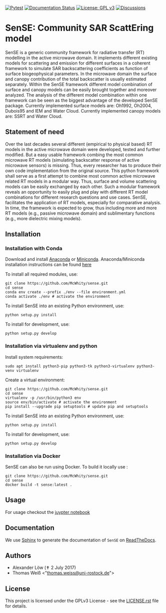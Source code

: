[![Pytest](https://github.com/mcwhity/sense/actions/workflows/test_build_pytest.yml/badge.svg?branch=master)](https://github.com/mcwhity/sense/actions/workflows/test_build_pytest.yml)
[![Documentation
Status](https://readthedocs.org/projects/sense-community-sar-scattering-model/badge/?version=latest)](https://sense-community-sar-scattering-model.readthedocs.io/en/latest/?badge=latest)
[![License: GPL
v3](https://img.shields.io/badge/License-GPLv3-blue.svg)](https://www.gnu.org/licenses/gpl-3.0)
[![Discussions](https://img.shields.io/static/v1?label=Discussions&message=Ask&color=blue&logo=github)](https://github.com/mcwhity/sense/discussions)

# SenSE: Community SAR ScattEring model

SenSE is a generic community framework for radiative transfer (RT)
modelling in the active microwave domain. It implements different
existing models for scattering and emission for different surfaces in a
coherent framework to simulate SAR backscattering coefficients as
function of surface biogeophysical parameters. In the microwave domain
the surface and canopy contribution of the total backscatter is usually
estimated separately. Within the SenSE framework different model
combination of surface and canopy models can be easily brought together
and moreover analyzed. The analysis of the different model combination
within one framework can be seen as the biggest advantage of the
developed SenSE package. Currently implemented surface models are:
Oh1992, Oh2004, Dubois95 and IEM and Water Cloud. Currently implemented
canopy models are: SSRT and Water Cloud.

## Statement of need

Over the last decades several different (empirical to physical based) RT
models in the active microwave domain were developed, tested and further
modified. But a easy usable framework combing the most common microwave
RT models (simulating backscatter response of active microwave sensors)
is missing. Thus, every researcher has to produce their own code
implementation from the original source. This python framework shall
serve as a first attempt to combine most common active microwave related
RT models in a modular way. Thus, surface and volume scattering models
can be easily exchanged by each other. Such a modular framework reveals
an opportunity to easily plug and play with different RT model
combinations for different research questions and use cases. SenSE,
facilitates the application of RT models, especially for comparative
analysis. In time, the framework is expected to grow, thus including
more and more RT models (e.g., passive microwave domain) and
sublimentary functions (e.g., more dielectric mixing models).

## Installation

### Installation with Conda

Download and install
[Anaconda](https://www.anaconda.com/products/individual) or
[Miniconda](https://docs.conda.io/en/latest/miniconda.html).
Anaconda/Miniconda installation instructions can be found
[here](https://conda.io/projects/conda/en/latest/user-guide/install/linux.html#install-linux-silent)

To install all required modules, use:

    git clone https://github.com/McWhity/sense.git
    cd sense
    conda env create --prefix ./env --file environment.yml
    conda activate ./env # activate the environment

To install SenSE into an existing Python environment, use:

    python setup.py install

To install for development, use:

    python setup.py develop

### Installation via virtualenv and python

Install system requirements:

    sudo apt install python3-pip python3-tk python3-virtualenv python3-venv virtualenv

Create a virtual environment:

    git clone https://github.com/McWhity/sense.git
    cd sense
    virtualenv -p /usr/bin/python3 env
    source env/bin/activate # activate the environment
    pip install --upgrade pip setuptools # update pip and setuptools

To install SenSE into an existing Python environment, use:

    python setup.py install

To install for development, use:

    python setup.py develop

### Installation via Docker

SenSE can also be run using Docker. To build it locally use :

    git clone https://github.com/McWhity/sense.git
    cd sense
    docker build -t sense:latest . 

## Usage

For usage checkout the [juypter
notebook](https://nbviewer.jupyter.org/github/mcwhity/sense/tree/master/docs/notebooks/)

## Documentation

We use [Sphinx](http://www.sphinx-doc.org/en/stable/rest.html) to
generate the documentation of `SenSE` on
[ReadTheDocs](https://sense-community-sar-scattering-model.readthedocs.io/en/latest/).

## Authors

-   Alexander Löw (✝ 2 July 2017)
-   Thomas Weiß \<\"<thomas.weiss@uni-rostock.de>\"\>

## License

This project is licensed under the GPLv3 License - see the
[LICENSE.rst](LICENSE.rst) file for details.
